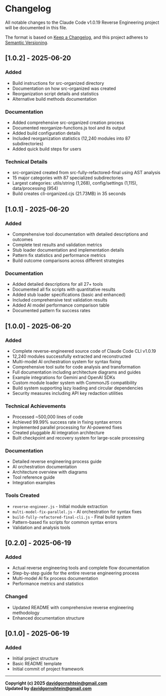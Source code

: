# Changelog

All notable changes to the Claude Code v1.0.19 Reverse Engineering project will be documented in this file.

The format is based on [Keep a Changelog](https://keepachangelog.com/en/1.0.0/),
and this project adheres to [Semantic Versioning](https://semver.org/spec/v2.0.0.html).

## [1.0.2] - 2025-06-20

### Added
- Build instructions for src-organized directory
- Documentation on how src-organized was created
- Reorganization script details and statistics
- Alternative build methods documentation

### Documentation
- Added comprehensive src-organized creation process
- Documented reorganize-functions.js tool and its output
- Added build configuration details
- Included reorganization statistics (12,240 modules into 87 subdirectories)
- Added quick build steps for users

### Technical Details
- src-organized created from src-fully-refactored-final using AST analysis
- 15 major categories with 87 specialized subdirectories
- Largest categories: utils/string (1,268), config/settings (1,115), data/processing (954)
- Build creates cli-organized.cjs (21.73MB) in 35 seconds

## [1.0.1] - 2025-06-20

### Added
- Comprehensive tool documentation with detailed descriptions and outcomes
- Complete test results and validation metrics
- Stub loader documentation and implementation details
- Pattern fix statistics and performance metrics
- Build outcome comparisons across different strategies

### Documentation
- Added detailed descriptions for all 27+ tools
- Documented all fix scripts with quantitative results
- Added stub loader specifications (basic and enhanced)
- Included comprehensive test validation results
- Added AI model performance comparison table
- Documented pattern fix success rates

## [1.0.0] - 2025-06-20

### Added
- Complete reverse-engineered source code of Claude Code CLI v1.0.19
- 12,240 modules successfully extracted and reconstructed
- Multi-model AI orchestration system for syntax fixing
- Comprehensive tool suite for code analysis and transformation
- Full documentation including architecture diagrams and guides
- Example integrations for Gemini and OpenAI SDKs
- Custom module loader system with CommonJS compatibility
- Build system supporting lazy loading and circular dependencies
- Security measures including API key redaction utilities

### Technical Achievements
- Processed ~500,000 lines of code
- Achieved 99.99% success rate in fixing syntax errors
- Implemented parallel processing for AI-powered fixes
- Created pluggable AI integration architecture
- Built checkpoint and recovery system for large-scale processing

### Documentation
- Detailed reverse engineering process guide
- AI orchestration documentation
- Architecture overview with diagrams
- Tool reference guide
- Integration examples

### Tools Created
- `reverse-engineer.js` - Initial module extraction
- `multi-model-fix-parallel.js` - AI orchestration for syntax fixes
- `build-fully-refactored-final-cli.js` - Final build system
- Pattern-based fix scripts for common syntax errors
- Validation and analysis tools

## [0.2.0] - 2025-06-19

### Added
- Actual reverse engineering tools and complete flow documentation
- Step-by-step guide for the entire reverse engineering process
- Multi-model AI fix process documentation
- Performance metrics and statistics

### Changed
- Updated README with comprehensive reverse engineering methodology
- Enhanced documentation structure

## [0.1.0] - 2025-06-19

### Added
- Initial project structure
- Basic README template
- Initial commit of project framework

---

**Copyright (c) 2025 davidgornshtein@gmail.com**  
**Updated by davidgornshtein@gmail.com**
